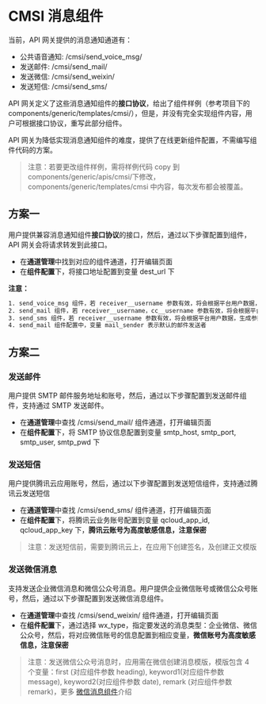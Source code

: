 # CMSI 消息组件

当前，API 网关提供的消息通知通道有：

- 公共语音通知: /cmsi/send_voice_msg/
- 发送邮件: /cmsi/send_mail/
- 发送微信: /cmsi/send_weixin/
- 发送短信: /cmsi/send_sms/

API 网关定义了这些消息通知组件的**接口协议**，给出了组件样例（参考项目下的 components/generic/templates/cmsi/），但是，并没有完全实现组件内容，用户可根据接口协议，重写此部分组件。

API 网关为降低实现消息通知组件的难度，提供了在线更新组件配置，不需编写组件代码的方案。

> 注意：若要更改组件样例，需将样例代码 copy 到 components/generic/apis/cmsi/下修改，components/generic/templates/cmsi 中内容，每次发布都会被覆盖。

## 方案一

用户提供兼容消息通知组件**接口协议**的接口，然后，通过以下步骤配置到组件，API 网关会将请求转发到此接口。

- 在**通道管理**中找到对应的组件通道，打开编辑页面
- 在**组件配置**下，将接口地址配置到变量 dest_url 下

**注意：**
```txt
1. send_voice_msg 组件，若 receiver__username 参数有效，将会根据平台用户数据，生成参数 user_list_information
2. send_mail 组件，若 receiver__username，cc__username 参数有效，将会根据平台用户数据，分别生成参数 receiver, cc
3. send_sms 组件，若 receiver__username 参数有效，将会根据平台用户数据，生成参数 receiver
4. send_mail 组件配置中，变量 mail_sender 表示默认的邮件发送者
```

## 方案二

### 发送邮件

用户提供 SMTP 邮件服务地址和账号，然后，通过以下步骤配置到发送邮件组件，支持通过 SMTP 发送邮件。

- 在**通道管理**中查找 /cmsi/send_mail/ 组件通道，打开编辑页面
- 在**组件配置**下，将 SMTP 协议信息配置到变量 smtp_host, smtp_port, smtp_user, smtp_pwd 下

### 发送短信

用户提供腾讯云应用账号，然后，通过以下步骤配置到发送短信组件，支持通过腾讯云发送短信

- 在**通道管理**中查找 /cmsi/send_sms/ 组件通道，打开编辑页面
- 在**组件配置**下，将腾讯云业务账号配置到变量 qcloud_app_id, qcloud_app_key 下，**腾讯云账号为高度敏感信息，注意保密**

> 注意：发送短信前，需要到腾讯云上，在应用下创建签名，及创建正文模版

### 发送微信消息

支持发送企业微信消息和微信公众号消息。用户提供企业微信账号或微信公众号账号，然后，通过以下步骤配置到发送微信消息组件。

- 在**通道管理**中查找 /cmsi/send_weixin/ 组件通道，打开编辑页面
- 在**组件配置**下，通过选择 wx_type，指定要发送的消息类型：企业微信、微信公众号，然后，将对应微信账号的信息配置到相应变量，**微信账号为高度敏感信息，注意保密**

> 注意：发送微信公众号消息时，应用需在微信创建消息模版，模版包含 4 个变量：first (对应组件参数 heading), keyword1(对应组件参数 message), keyword2(对应组件参数 date), remark (对应组件参数 remark)，更多 [微信消息组件](WeChat.md)介绍

